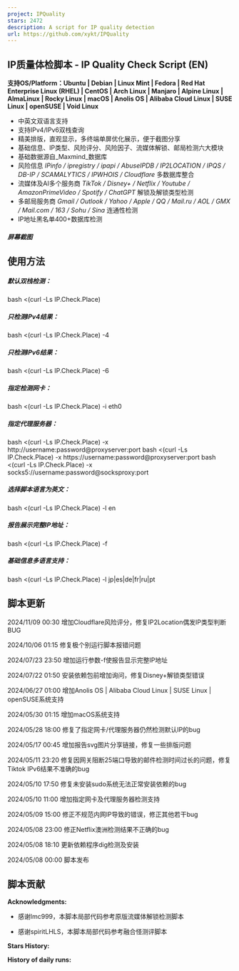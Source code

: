 ```yaml
---
project: IPQuality
stars: 2472
description: A script for IP quality detection
url: https://github.com/xykt/IPQuality
---
```


IP质量体检脚本 - IP Quality Check Script (EN)
---------------------------------------

**支持OS/Platform：Ubuntu | Debian | Linux Mint | Fedora | Red Hat Enterprise Linux (RHEL) | CentOS | Arch Linux | Manjaro | Alpine Linux | AlmaLinux | Rocky Linux | macOS | Anolis OS | Alibaba Cloud Linux | SUSE Linux | openSUSE | Void Linux**

-   中英文双语言支持
-   支持IPv4/IPv6双栈查询
-   精美排版，直观显示，多终端单屏优化展示，便于截图分享
-   基础信息、IP类型、风险评分、风险因子、流媒体解锁、邮局检测六大模块
-   基础数据源自_Maxmind_数据库
-   风险信息 _IPinfo / ipregistry / ipapi / AbuseIPDB / IP2LOCATION / IPQS / DB-IP / SCAMALYTICS / IPWHOIS / Cloudflare_ 多数据库整合
-   流媒体及AI多个服务商 _TikTok / Disney+ / Netflix / Youtube / AmazonPrimeVideo / Spotify / ChatGPT_ 解锁及解锁类型检测
-   多邮局服务商 _Gmail / Outlook / Yahoo / Apple / QQ / Mail.ru / AOL / GMX / Mail.com / 163 / Sohu / Sina_ 连通性检测
-   IP地址黑名单400+数据库检测

##### 屏幕截图

使用方法
----

##### 默认双栈检测：

bash <(curl -Ls IP.Check.Place)

##### 只检测IPv4结果：

bash <(curl -Ls IP.Check.Place) -4

##### 只检测IPv6结果：

bash <(curl -Ls IP.Check.Place) -6

##### 指定检测网卡：

bash <(curl -Ls IP.Check.Place) -i eth0

##### 指定代理服务器：

bash <(curl -Ls IP.Check.Place) -x http://username:password@proxyserver:port
bash <(curl -Ls IP.Check.Place) -x https://username:password@proxyserver:port
bash <(curl -Ls IP.Check.Place) -x socks5://username:password@socksproxy:port

##### 选择脚本语言为英文：

bash <(curl -Ls IP.Check.Place) -l en

##### 报告展示完整IP地址：

bash <(curl -Ls IP.Check.Place) -f

##### 基础信息多语言支持：

bash <(curl -Ls IP.Check.Place) -l jp|es|de|fr|ru|pt

脚本更新
----

2024/11/09 00:30 增加Cloudflare风险评分，修复IP2Location偶发IP类型判断BUG

2024/10/06 01:15 修复极个别运行脚本报错问题

2024/07/23 23:50 增加运行参数-f使报告显示完整IP地址

2024/07/22 01:50 安装依赖包前增加询问，修复Disney+解锁类型错误

2024/06/27 01:00 增加Anolis OS | Alibaba Cloud Linux | SUSE Linux | openSUSE系统支持

2024/05/30 01:15 增加macOS系统支持

2024/05/28 18:00 修复了指定网卡/代理服务器仍然检测默认IP的bug

2024/05/17 00:45 增加报告svg图片分享链接，修复一些排版问题

2024/05/11 23:20 修复因网关阻断25端口导致的邮件检测时间过长的问题，修复Tiktok IPv6结果不准确的bug

2024/05/10 17:50 修复未安装sudo系统无法正常安装依赖的bug

2024/05/10 11:00 增加指定网卡及代理服务器检测支持

2024/05/09 15:00 修正不规范内网IP导致的错误，修正其他若干bug

2024/05/08 23:00 修正Netflix澳洲检测结果不正确的bug

2024/05/08 18:10 更新依赖程序dig检测及安装

2024/05/08 00:00 脚本发布

脚本贡献
----

**Acknowledgments:**

-   感谢lmc999，本脚本局部代码参考原版流媒体解锁检测脚本
    
-   感谢spiritLHLS，本脚本局部代码参考融合怪测评脚本
    

**Stars History:**

**History of daily runs:**
